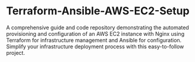 # Terraform-Ansible-AWS-EC2-Setup
A comprehensive guide and code repository demonstrating the automated provisioning and configuration of an AWS EC2 instance with Nginx using Terraform for infrastructure management and Ansible for configuration. Simplify your infrastructure deployment process with this easy-to-follow project.
